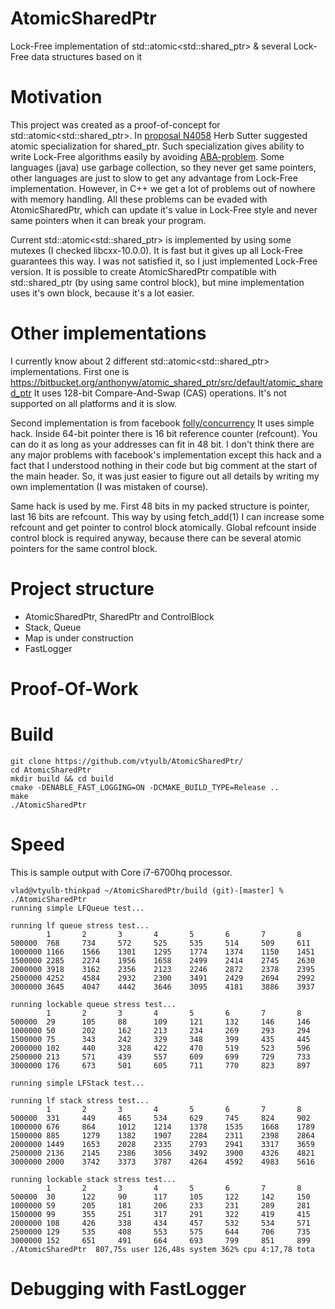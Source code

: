 # AtomicSharedPtr
Lock-Free implementation of std::atomic&lt;std::shared_ptr> &amp; several Lock-Free data structures based on it

# Motivation
This project was created as a proof-of-concept for std::atomic&lt;std::shared_ptr>.
In [proposal N4058](http://www.open-std.org/jtc1/sc22/wg21/docs/papers/2014/n4058.pdf) Herb Sutter
suggested atomic specialization for shared_ptr. Such specialization gives ability to write Lock-Free algorithms
easily by avoiding [ABA-problem](https://en.wikipedia.org/wiki/ABA_problem). Some languages (java) use
garbage collection, so they never get same pointers, other languages are just to slow to get any
advantage from Lock-Free implementation. However, in C++ we get a lot of problems out of nowhere with
memory handling. All these problems can be evaded with AtomicSharedPtr, which can update it's value
in Lock-Free style and never same pointers when it can break your program.

Current std::atomic&lt;std::shared_ptr> is implemented by using some mutexes (I checked libcxx-10.0.0). It is fast but it gives up
all Lock-Free guarantees this way. I was not satisfied it, so I just implemented Lock-Free version.
It is possible to create AtomicSharedPtr compatible with std::shared_ptr (by using same control block),
but mine implementation uses it's own block, because it's a lot easier.

# Other implementations
I currently know about 2 different std::atomic&lt;std::shared_ptr> implementations.
First one is https://bitbucket.org/anthonyw/atomic_shared_ptr/src/default/atomic_shared_ptr
It uses 128-bit Compare-And-Swap (CAS) operations. It's not supported on all platforms and it is slow.

Second implementation is from facebook [folly/concurrency](https://github.com/facebook/folly/blob/master/folly/concurrency/AtomicSharedPtr.h)
It uses simple hack. Inside 64-bit pointer there is 16 bit reference counter (refcount).
You can do it as long as your addresses can fit in 48 bit. I don't think there are any
major problems with facebook's implementation except this hack and a fact that
I understood nothing in their code but big comment at the start of the main header.
So, it was just easier to figure out all details by writing my own implementation
(I was mistaken of course).

Same hack is used by me. First 48 bits in my packed structure is pointer, last 16 bits
are refcount. This way by using fetch_add(1) I can increase some refcount and get pointer
to control block atomically. Global refcount inside control block is required anyway,
because there can be several atomic pointers for the same control block.

# Project structure
- AtomicSharedPtr, SharedPtr and ControlBlock
- Stack, Queue
- Map is under construction
- FastLogger

# Proof-Of-Work

# Build
```
git clone https://github.com/vtyulb/AtomicSharedPtr/
cd AtomicSharedPtr
mkdir build && cd build
cmake -DENABLE_FAST_LOGGING=ON -DCMAKE_BUILD_TYPE=Release ..
make
./AtomicSharedPtr
```

# Speed
This is sample output with Core i7-6700hq processor.
```
vlad@vtyulb-thinkpad ~/AtomicSharedPtr/build (git)-[master] % ./AtomicSharedPtr 
running simple LFQueue test...

running lf queue stress test...
        1       2       3       4       5       6       7       8
500000  768     734     572     525     535     514     509     611
1000000 1166    1566    1301    1295    1774    1374    1150    1451
1500000 2285    2274    1956    1658    2499    2414    2745    2630
2000000 3918    3162    2356    2123    2246    2872    2378    2395
2500000 4252    4584    2932    2300    3491    2429    2694    2992
3000000 3645    4047    4442    3646    3095    4181    3886    3937

running lockable queue stress test...
        1       2       3       4       5       6       7       8
500000  29      105     88      109     121     132     146     146
1000000 50      202     162     213     234     269     293     294
1500000 75      343     242     329     348     399     435     445
2000000 102     440     328     422     470     519     523     596
2500000 213     571     439     557     609     699     729     733
3000000 176     673     501     605     711     770     823     897

running simple LFStack test...

running lf stack stress test...
        1       2       3       4       5       6       7       8
500000  331     449     465     534     629     745     824     902
1000000 676     864     1012    1214    1378    1535    1668    1789
1500000 885     1279    1382    1907    2284    2311    2398    2864
2000000 1449    1653    2028    2335    2793    2941    3317    3659
2500000 2136    2145    2386    3056    3492    3900    4326    4821
3000000 2000    3742    3373    3787    4264    4592    4983    5616

running lockable stack stress test...
        1       2       3       4       5       6       7       8
500000  30      122     90      117     105     122     142     150
1000000 59      205     181     206     233     231     289     281
1500000 99      355     251     317     291     322     419     415
2000000 108     426     338     434     457     532     534     571
2500000 129     535     408     553     575     644     706     735
3000000 152     651     491     664     693     799     851     899
./AtomicSharedPtr  807,75s user 126,48s system 362% cpu 4:17,78 tota
```

# Debugging with FastLogger

